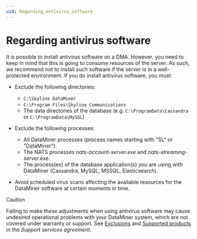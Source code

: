 ```yaml
---
uid: Regarding_antivirus_software
---
```


# Regarding antivirus software

It is possible to install antivirus software on a DMA. However, you need to keep in mind that this is going to consume resources of the server. As such, we recommend not to install such software if the server is in a well-protected environment. If you do install antivirus software, you must:

- Exclude the following directories:

  - `C:\Skyline DataMiner`
  - `C:\Program Files\Skyline Communications`
  - The data directories of the database (e.g. `C:\ProgramData\Cassandra` or `C:\ProgramData\MySQL`)

- Exclude the following processes:

  - All DataMiner processes (process names starting with "SL" or "DataMiner").
  - The NATS processes *nats-account-server.exe* and *nats-streaming-server.exe*.
  - The process(es) of the database application(s) you are using with DataMiner (Cassandra, MySQL, MSSQL, Elasticsearch).

- Avoid scheduled virus scans affecting the available resources for the DataMiner software at certain moments in time.

> [!CAUTION]
> Failing to make these adjustments when using antivirus software may cause undesired operational problems with your DataMiner system, which are not covered under warranty or support. See [Exclusions](xref:Support_services_agreement#exclusions) and [Supported products](xref:Support_services_agreement#supported-products) in the *Support services agreement*.
